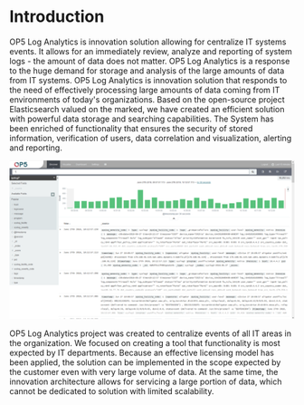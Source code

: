 Introduction
============

OP5 Log Analytics is innovation solution allowing for centralize IT
systems events. It allows for an immediately review, analyze and
reporting of system logs - the amount of data does not matter. 
OP5 Log Analytics is a response to the huge demand for storage and
analysis of the large amounts of data from IT systems. 
OP5 Log Analytics is innovation solution that responds to the need of
effectively processing large amounts of data coming from IT
environments of today's organizations. Based on the open-source
project Elasticsearch valued on the marked, we have created an
efficient solution with powerful data storage and searching
capabilities. The System has been enriched of functionality that
ensures the security of stored information, verification of users,
data correlation and visualization, alerting and reporting.

![](/media/media/image2.png) 

OP5 Log Analytics project was created to centralize events of all IT
areas in the organization. We focused on creating a tool that
functionality is most expected by IT departments. Because an effective
licensing model has been applied, the solution can be implemented in
the scope expected by the customer even with very large volume of
data. At the same time, the innovation architecture allows for
servicing a large portion of data, which cannot be dedicated to
solution with limited scalability.
